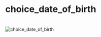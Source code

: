 # choice_date_of_birth
 


#

![choice_date_of_birth](https://github.com/StanislavSeryogin/choice_date_of_birth/assets/64367475/8efea56b-af43-4ab8-8a7a-6e89f1a4452f)
